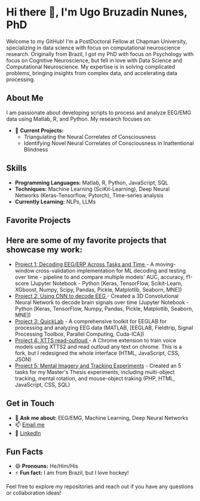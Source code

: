 # Hi there 👋, I'm Ugo Bruzadin Nunes, PhD

Welcome to my GitHub! I'm a PostDoctoral Fellow at Chapman University, specializing in data science with focus on computational neuroscience research. Originally from Brazil, I got my PhD with focus on Psychology with focus on Cognitive Neuroscience, but fell in love with Data Science and Computational Neuroscience. My expertise is in solving complicated problems, bringing insights from complex data, and accelerating data processing.

## About Me
I am passionate about developing scripts to process and analyze EEG/EMG data using Matlab, R, and Python. My research focuses on:
- 🔭 **Current Projects:**
    - Triangulating the Neural Correlates of Consciousness
    - Identifying Novel Neural Correlates of Consciousness in Inattentional Blindness

## Skills
- **Programming Languages:** Matlab, R, Python, JavaScript, SQL
- **Techniques:** Machine Learning (SciKit-Learning), Deep Neural Networks (Keras-Tensorflow, Pytorch), Time-series analysis
- **Currently Learning:** NLPs, LLMs

## Favorite Projects
Here are some of my favorite projects that showcase my work:
- 
- [Project 1: Decoding EEG/ERP Across Tasks and Time ](https://github.com/UgoBruzadin/Triangulation_Project) - A moving-window cross-validation implementation for ML decoding and testing over time - pipeline to and compare multiple models' AUC, accuracy, f1-score (Jupyter Notebook - Python [Keras, TensorFlow, Scikit-Learn, XGboost, Numpy, Scipy, Pandas, Pickle, Matplotlib, Seaborn, MNE])
- [Project 2: Using CNN to decode EEG ](https://github.com/UgoBruzadin/CNN_benchmark_EEG_Blindness) - Created a 3D Convolutional Neural Network to decode brain signals over time (Jupyter Notebook - Python [Keras, TensorFlow, Numpy, Pandas, Pickle, Matplotlib, Seaborn, MNE])
- [Project 3: QuickLab](https://github.com/UgoBruzadin/QuickLab) - A comprehensive toolkit for EEGLAB for processing and analyzing EEG data (MATLAB, [EEGLAB, Fieldtrip, Signal Processing Toolbox, Parallel Computing, Cuda-ICA])
- [Project 4: XTTS read-outloud ](https://github.com/UgoBruzadin/XTTS-Read-Aloud) - A Chrome extension to train voice models using XTTS2 and read outloud any text on chrome. This is a fork, but I redesigned the whole interface (HTML, JavaScript, CSS, JSON)
- [Project 5: Mental Imagery and Tracking Experiments](https://github.com/UgoBruzadin/Mental-Imagery-and-Tracking-JavaScript-) - Created an 5 tasks for my Master's Thesis experiments, including multi-object tracking, mental rotation, and mouse-object traking (PHP, HTML, JavaScript, CSS, SQL)

## Get in Touch
- 💬 **Ask me about:** EEG/EMG, Machine Learning, Deep Neural Networks
- 📫 [Email me](mailto:ugobruzadin@gmail.com)
- 💼 [LinkedIn](https://www.linkedin.com/in/ugonunes/)

## Fun Facts
- 😄 **Pronouns:** He/Him/His
- ⚡ **Fun fact:** I am from Brazil, but I love hockey!

Feel free to explore my repositories and reach out if you have any questions or collaboration ideas!
